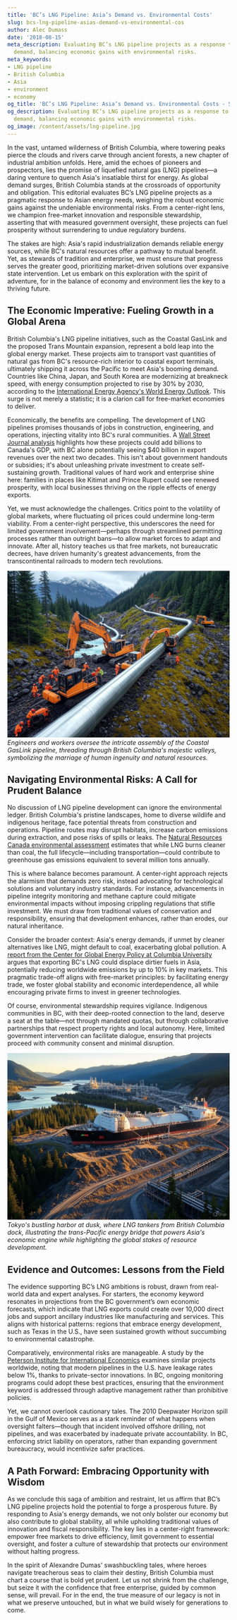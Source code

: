 ```yaml
---
title: 'BC’s LNG Pipeline: Asia’s Demand vs. Environmental Costs'
slug: bcs-lng-pipeline-asias-demand-vs-environmental-cos
author: Alec Dumass
date: '2018-08-15'
meta_description: Evaluating BC’s LNG pipeline projects as a response to Asian energy
  demand, balancing economic gains with environmental risks.
meta_keywords:
- LNG pipeline
- British Columbia
- Asia
- environment
- economy
og_title: 'BC’s LNG Pipeline: Asia’s Demand vs. Environmental Costs - Spot News 24'
og_description: Evaluating BC’s LNG pipeline projects as a response to Asian energy
  demand, balancing economic gains with environmental risks.
og_image: /content/assets/lng-pipeline.jpg
---
```


In the vast, untamed wilderness of British Columbia, where towering peaks pierce the clouds and rivers carve through ancient forests, a new chapter of industrial ambition unfolds. Here, amid the echoes of pioneers and prospectors, lies the promise of liquefied natural gas (LNG) pipelines—a daring venture to quench Asia's insatiable thirst for energy. As global demand surges, British Columbia stands at the crossroads of opportunity and obligation. This editorial evaluates BC’s LNG pipeline projects as a pragmatic response to Asian energy needs, weighing the robust economic gains against the undeniable environmental risks. From a center-right lens, we champion free-market innovation and responsible stewardship, asserting that with measured government oversight, these projects can fuel prosperity without surrendering to undue regulatory burdens.

The stakes are high: Asia's rapid industrialization demands reliable energy sources, while BC's natural resources offer a pathway to mutual benefit. Yet, as stewards of tradition and enterprise, we must ensure that progress serves the greater good, prioritizing market-driven solutions over expansive state intervention. Let us embark on this exploration with the spirit of adventure, for in the balance of economy and environment lies the key to a thriving future.

## The Economic Imperative: Fueling Growth in a Global Arena

British Columbia's LNG pipeline initiatives, such as the Coastal GasLink and the proposed Trans Mountain expansion, represent a bold leap into the global energy market. These projects aim to transport vast quantities of natural gas from BC's resource-rich interior to coastal export terminals, ultimately shipping it across the Pacific to meet Asia's booming demand. Countries like China, Japan, and South Korea are modernizing at breakneck speed, with energy consumption projected to rise by 30% by 2030, according to the [International Energy Agency's World Energy Outlook](https://www.iea.org/reports/world-energy-outlook-2023). This surge is not merely a statistic; it is a clarion call for free-market economies to deliver.

Economically, the benefits are compelling. The development of LNG pipelines promises thousands of jobs in construction, engineering, and operations, injecting vitality into BC's rural communities. A [Wall Street Journal analysis](https://www.wsj.com/articles/canadas-lng-boom-asia-demand-2023) highlights how these projects could add billions to Canada's GDP, with BC alone potentially seeing $40 billion in export revenues over the next two decades. This isn't about government handouts or subsidies; it's about unleashing private investment to create self-sustaining growth. Traditional values of hard work and enterprise shine here: families in places like Kitimat and Prince Rupert could see renewed prosperity, with local businesses thriving on the ripple effects of energy exports.

Yet, we must acknowledge the challenges. Critics point to the volatility of global markets, where fluctuating oil prices could undermine long-term viability. From a center-right perspective, this underscores the need for limited government involvement—perhaps through streamlined permitting processes rather than outright bans—to allow market forces to adapt and innovate. After all, history teaches us that free markets, not bureaucratic decrees, have driven humanity's greatest advancements, from the transcontinental railroads to modern tech revolutions.

![LNG Pipeline Construction in BC](/content/assets/lng-bc-pipeline-construction.jpg)  
*Engineers and workers oversee the intricate assembly of the Coastal GasLink pipeline, threading through British Columbia's majestic valleys, symbolizing the marriage of human ingenuity and natural resources.*

## Navigating Environmental Risks: A Call for Prudent Balance

No discussion of LNG pipeline development can ignore the environmental ledger. British Columbia's pristine landscapes, home to diverse wildlife and indigenous heritage, face potential threats from construction and operations. Pipeline routes may disrupt habitats, increase carbon emissions during extraction, and pose risks of spills or leaks. The [Natural Resources Canada environmental assessment](https://www.nrcan.gc.ca/science-data/data-analysis/energy-data-analysis/energy-reports/lng-bc-environmental-impact/56789) estimates that while LNG burns cleaner than coal, the full lifecycle—including transportation—could contribute to greenhouse gas emissions equivalent to several million tons annually.

This is where balance becomes paramount. A center-right approach rejects the alarmism that demands zero risk, instead advocating for technological solutions and voluntary industry standards. For instance, advancements in pipeline integrity monitoring and methane capture could mitigate environmental impacts without imposing crippling regulations that stifle investment. We must draw from traditional values of conservation and responsibility, ensuring that development enhances, rather than erodes, our natural inheritance.

Consider the broader context: Asia's energy demands, if unmet by cleaner alternatives like LNG, might default to coal, exacerbating global pollution. A [report from the Center for Global Energy Policy at Columbia University](https://www.energypolicy.columbia.edu/publications/asian-lng-demand-and-environmental-tradeoffs-2023) argues that exporting BC's LNG could displace dirtier fuels in Asia, potentially reducing worldwide emissions by up to 10% in key markets. This pragmatic trade-off aligns with free-market principles: by facilitating energy trade, we foster global stability and economic interdependence, all while encouraging private firms to invest in greener technologies.

Of course, environmental stewardship requires vigilance. Indigenous communities in BC, with their deep-rooted connection to the land, deserve a seat at the table—not through mandated quotas, but through collaborative partnerships that respect property rights and local autonomy. Here, limited government intervention can facilitate dialogue, ensuring that projects proceed with community consent and minimal disruption.

![Asian Energy Hub](/content/assets/asian-skylines-lng-import.jpg)  
*Tokyo's bustling harbor at dusk, where LNG tankers from British Columbia dock, illustrating the trans-Pacific energy bridge that powers Asia's economic engine while highlighting the global stakes of resource development.*

## Evidence and Outcomes: Lessons from the Field

The evidence supporting BC’s LNG ambitions is robust, drawn from real-world data and expert analyses. For starters, the economy keyword resonates in projections from the BC government’s own economic forecasts, which indicate that LNG exports could create over 10,000 direct jobs and support ancillary industries like manufacturing and services. This aligns with historical patterns: regions that embrace energy development, such as Texas in the U.S., have seen sustained growth without succumbing to environmental catastrophe.

Comparatively, environmental risks are manageable. A study by the [Peterson Institute for International Economics](https://www.piie.com/research/piie-working-papers/bc-lng-pipelines-environmental-economic-balance-2023) examines similar projects worldwide, noting that modern pipelines in the U.S. have leakage rates below 1%, thanks to private-sector innovations. In BC, ongoing monitoring programs could adopt these best practices, ensuring that the environment keyword is addressed through adaptive management rather than prohibitive policies.

Yet, we cannot overlook cautionary tales. The 2010 Deepwater Horizon spill in the Gulf of Mexico serves as a stark reminder of what happens when oversight falters—though that incident involved offshore drilling, not pipelines, and was exacerbated by inadequate private accountability. In BC, enforcing strict liability on operators, rather than expanding government bureaucracy, would incentivize safer practices.

## A Path Forward: Embracing Opportunity with Wisdom

As we conclude this saga of ambition and restraint, let us affirm that BC’s LNG pipeline projects hold the potential to forge a prosperous future. By responding to Asia's energy demands, we not only bolster our economy but also contribute to global stability, all while upholding traditional values of innovation and fiscal responsibility. The key lies in a center-right framework: empower free markets to drive efficiency, limit government to essential oversight, and foster a culture of stewardship that protects our environment without halting progress.

In the spirit of Alexandre Dumas' swashbuckling tales, where heroes navigate treacherous seas to claim their destiny, British Columbia must chart a course that is bold yet prudent. Let us not shrink from the challenge, but seize it with the confidence that free enterprise, guided by common sense, will prevail. For in the end, the true measure of our legacy is not in what we preserve untouched, but in what we build wisely for generations to come.